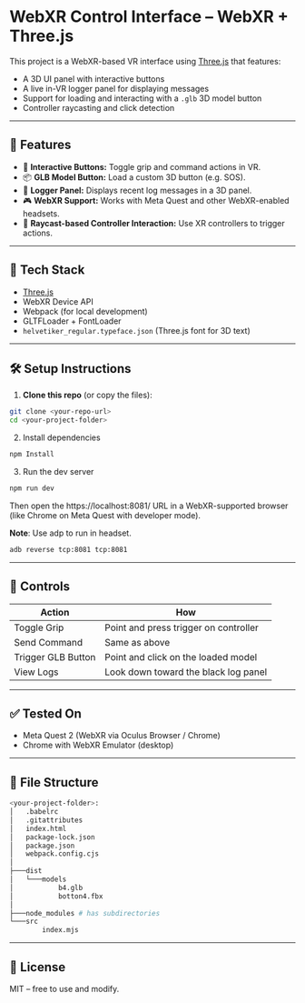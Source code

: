 # WebXR Control Interface – WebXR + Three.js

This project is a WebXR-based VR interface using [Three.js](https://threejs.org/) that features:
- A 3D UI panel with interactive buttons
- A live in-VR logger panel for displaying messages
- Support for loading and interacting with a `.glb` 3D model button
- Controller raycasting and click detection

---

## 🚀 Features

- 🔲 **Interactive Buttons:** Toggle grip and command actions in VR.
- 📦 **GLB Model Button:** Load a custom 3D button (e.g. SOS).
- 📝 **Logger Panel:** Displays recent log messages in a 3D panel.
- 🎮 **WebXR Support:** Works with Meta Quest and other WebXR-enabled headsets.
- 🎯 **Raycast-based Controller Interaction:** Use XR controllers to trigger actions.

---

## 🧰 Tech Stack

- [Three.js](https://threejs.org/)
- WebXR Device API
- Webpack (for local development)
- GLTFLoader + FontLoader
- `helvetiker_regular.typeface.json` (Three.js font for 3D text)

---

## 🛠️ Setup Instructions

1. **Clone this repo** (or copy the files):

```bash
git clone <your-repo-url>
cd <your-project-folder>

```
2.  Install dependencies
```bash 
npm Install
```
3. Run the dev server
```bash
npm run dev
```

Then open the https://localhost:8081/ URL in a WebXR-supported browser (like Chrome on Meta Quest with developer mode).

**Note**: Use adp to run in headset.
```bash
adb reverse tcp:8081 tcp:8081
```
-----------
🧪 Controls
-----------

| Action             | How                                  |
|--------------------|---------------------------------------|
| Toggle Grip        | Point and press trigger on controller |
| Send Command       | Same as above                         |
| Trigger GLB Button | Point and click on the loaded model   |
| View Logs          | Look down toward the black log panel  |

---


✅ Tested On
-----------

- Meta Quest 2 (WebXR via Oculus Browser / Chrome)
- Chrome with WebXR Emulator (desktop)

---

📁 File Structure
-----------------
```bash
<your-project-folder>:
│   .babelrc
│   .gitattributes
│   index.html
│   package-lock.json
│   package.json
│   webpack.config.cjs
│
├───dist
│   └───models
│           b4.glb
│           botton4.fbx
│
├───node_modules # has subdirectories
└───src
        index.mjs
```
---

📜 License
----------

MIT – free to use and modify.
